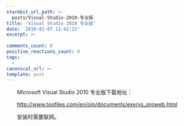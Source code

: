 ```yaml
---
stackbit_url_path: >-
  posts/Visual-Studio-2010-专业版
title: 'Visual Studio 2010 专业版'
date: '2010-01-07 11:42:22'
excerpt: >-
  
comments_count: 0
positive_reactions_count: 0
tags: 
  - 
canonical_url: >-
template: post
---
```

<div style="text-indent: 2em;"><p>Microsoft Visual Studio 2010 专业版下载地址：</p><p><a target="_blank" title="Visual Studio 2010 Pro" href="http://www.toofiles.com/en/oip/documents/exe/vs_proweb.html">http://www.toofiles.com/en/oip/documents/exe/vs_proweb.html</a></p><p>安装时需要联网。</p></div>